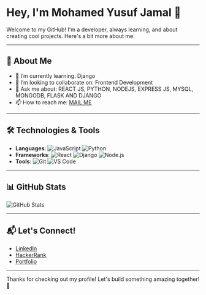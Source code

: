 # Hey, I'm Mohamed Yusuf Jamal 👋

Welcome to my GitHub! I'm a developer, always learning, and about creating cool projects. Here's a bit more about me:

---

## 🚀 About Me
- 🌱 I’m currently learning: Django
- 👯 I’m looking to collaborate on: Frontend Development 
- 💬 Ask me about: REACT JS, PYTHON, NODEJS, EXPRESS JS, MYSQL, MONGODB, FLASK AND DJANGO
- 📫 How to reach me: [MAIL ME](mdyusufwork@gmail.com)

---

## 🛠️ Technologies & Tools
- **Languages**: ![JavaScript](https://img.shields.io/badge/JavaScript-FF5733?style=flat&logo=javascript&logoColor=white) ![Python](https://img.shields.io/badge/Python-3776AB?style=flat&logo=python&logoColor=white) 
- **Frameworks**: ![React](https://img.shields.io/badge/React-61DAFB?style=flat&logo=react&logoColor=black) ![Django](https://img.shields.io/badge/Django-092E20?style=flat&logo=django&logoColor=white) ![Node.js](https://img.shields.io/badge/Node.js-339933?style=flat&logo=node.js&logoColor=white)
- **Tools**: ![Git](https://img.shields.io/badge/Git-F05032?style=flat&logo=git&logoColor=white) ![VS Code](https://img.shields.io/badge/VS_Code-007ACC?style=flat&logo=visualstudiocode&logoColor=white)
---

## 📊 GitHub Stats

![GitHub Stats](https://github-readme-stats.vercel.app/api?username=jam92444&show_icons=true&count_private=true&hide=prs&theme=highcontrast)


---
## 📬 Let's Connect!
- [LinkedIn](https://www.linkedin.com/in/yusuf-jamal-106772293)
- [HackerRank](https://www.hackerrank.com/profile/mdyusufwork)
- [Portfolio](https://mohamedyusufjamalportfolio.vercel.app/)

---

Thanks for checking out my profile! Let's build something amazing together! 🚀
